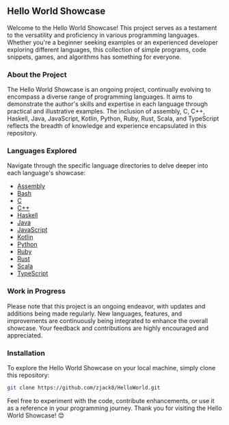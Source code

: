 ## Hello World Showcase

Welcome to the Hello World Showcase! This project serves as a testament to the versatility and proficiency in various programming languages. Whether you're a beginner seeking examples or an experienced developer exploring different languages, this collection of simple programs, code snippets, games, and algorithms has something for everyone.

### About the Project

The Hello World Showcase is an ongoing project, continually evolving to encompass a diverse range of programming languages. It aims to demonstrate the author's skills and expertise in each language through practical and illustrative examples. The inclusion of assembly, C, C++, Haskell, Java, JavaScript, Kotlin, Python, Ruby, Rust, Scala, and TypeScript reflects the breadth of knowledge and experience encapsulated in this repository.

### Languages Explored

Navigate through the specific language directories to delve deeper into each language's showcase:

- [Assembly](Assembly/README.md)
- [Bash](Bash/README.md)
- [C](C/README.md)
- [C++](C++/README.md)
- [Haskell](Haskell/README.md)
- [Java](Java/README.md)
- [JavaScript](JavaScript/README.md)
- [Kotlin](Kotlin/README.md)
- [Python](Python/README.md)
- [Ruby](Ruby/README.md)
- [Rust](Rust/README.md)
- [Scala](Scala/README.md)
- [TypeScript](TypeScript/README.md)

### Work in Progress

Please note that this project is an ongoing endeavor, with updates and additions being made regularly. New languages, features, and improvements are continuously being integrated to enhance the overall showcase. Your feedback and contributions are highly encouraged and appreciated.

### Installation

To explore the Hello World Showcase on your local machine, simply clone this repository:

```bash
git clone https://github.com/zjack8/HelloWorld.git
```

Feel free to experiment with the code, contribute enhancements, or use it as a reference in your programming journey. Thank you for visiting the Hello World Showcase! 😊